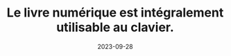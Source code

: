 ---
N: '161'
Rubrique: Navigation
title: Le livre numérique est intégralement utilisable au clavier. 
detail: Le site est intégralement utilisable au clavier. 
abstract: 
categories: [" Navigation"]
agrege: O4161-E053
opquast: '4 161'
indiceebook: '53'
description: "Règle n° 053"
weight:  053
actif: '1'
layout: rules
date: 2023-09-28
tags: ["", ""]
objectif: ["", ""]
Meo: [""]
Controle: [""
]
Source: ["Opquast"]
Referentiel: [""]
Steps: ["", ""]
---